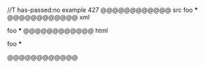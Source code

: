 //T has-passed:no
example 427
@@@@@@@@@@@@ src
foo __*__
@@@@@@@@@@@@ xml
<?xml version="1.0" encoding="UTF-8"?>
<!DOCTYPE document SYSTEM "CommonMark.dtd">
<document xmlns="http://commonmark.org/xml/1.0">
  <paragraph>
    <text>foo </text>
    <strong>
      <text>*</text>
    </strong>
  </paragraph>
</document>
@@@@@@@@@@@@ html
<p>foo <strong>*</strong></p>
@@@@@@@@@@@@
